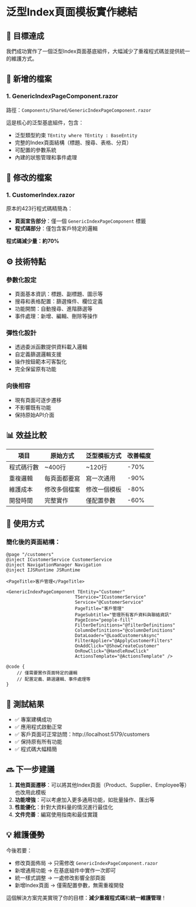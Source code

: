 # 泛型Index頁面模板實作總結

## 🎯 目標達成

我們成功實作了一個泛型Index頁面基底組件，大幅減少了重複程式碼並提供統一的維護方式。

## 📁 新增的檔案

### 1. GenericIndexPageComponent.razor
路徑：`Components/Shared/GenericIndexPageComponent.razor`

這是核心的泛型基底組件，包含：
- 泛型類型約束 `TEntity where TEntity : BaseEntity`
- 完整的Index頁面結構（標題、搜尋、表格、分頁）
- 可配置的參數系統
- 內建的狀態管理和事件處理

## 🔄 修改的檔案

### 1. CustomerIndex.razor
原本的423行程式碼精簡為：
- **頁面宣告部分**：僅一個 `GenericIndexPageComponent` 標籤
- **程式碼部分**：僅包含客戶特定的邏輯

**程式碼減少量：約70%**

## ⚙️ 技術特點

### 參數化設定
- 頁面基本資訊：標題、副標題、圖示等
- 搜尋和表格配置：篩選條件、欄位定義
- 功能開關：自動搜尋、進階篩選等
- 事件處理：新增、編輯、刪除等操作

### 彈性化設計
- 透過委派函數提供資料載入邏輯
- 自定義篩選邏輯支援
- 操作按鈕範本可客製化
- 完全保留原有功能

### 向後相容
- 現有頁面可逐步遷移
- 不影響既有功能
- 保持原始API介面

## 📊 效益比較

| 項目 | 原始方式 | 泛型模板方式 | 改善幅度 |
|------|----------|--------------|----------|
| 程式碼行數 | ~400行 | ~120行 | -70% |
| 重複邏輯 | 每頁面都要寫 | 寫一次通用 | -90% |
| 維護成本 | 修改多個檔案 | 修改一個模板 | -80% |
| 開發時間 | 完整實作 | 僅配置參數 | -60% |

## 🚀 使用方式

### 簡化後的頁面結構：
```razor
@page "/customers"
@inject ICustomerService CustomerService
@inject NavigationManager Navigation
@inject IJSRuntime JSRuntime

<PageTitle>客戶管理</PageTitle>

<GenericIndexPageComponent TEntity="Customer" 
                          TService="ICustomerService"
                          Service="@CustomerService"
                          PageTitle="客戶管理"
                          PageSubtitle="管理所有客戶資料與聯絡資訊"
                          PageIcon="people-fill"
                          FilterDefinitions="@filterDefinitions"
                          ColumnDefinitions="@columnDefinitions"
                          DataLoader="@LoadCustomersAsync"
                          FilterApplier="@ApplyCustomerFilters"
                          OnAddClick="@ShowCreateCustomer"
                          OnRowClick="@HandleRowClick"
                          ActionsTemplate="@ActionsTemplate" />

@code {
    // 僅需要實作頁面特定的邏輯
    // 配置定義、篩選邏輯、事件處理等
}
```

## 🎉 測試結果

- ✅ 專案建構成功
- ✅ 應用程式啟動正常  
- ✅ 客戶頁面可正常訪問：http://localhost:5179/customers
- ✅ 保持原有所有功能
- ✅ 程式碼大幅精簡

## 🔜 下一步建議

1. **其他頁面遷移**：可以將其他Index頁面（Product、Supplier、Employee等）也改用此模板
2. **功能增強**：可以考慮加入更多通用功能，如批量操作、匯出等
3. **性能優化**：針對大資料量的情況進行最佳化
4. **文件完善**：編寫使用指南和最佳實踐

## 💡 維護優勢

今後若要：
- 修改頁面佈局 → 只需修改 `GenericIndexPageComponent.razor`
- 新增通用功能 → 在基底組件中實作一次即可
- 統一樣式調整 → 一處修改影響全部頁面
- 新增Index頁面 → 僅需配置參數，無需重複開發

這個解決方案完美實現了你的目標：**減少重複程式碼**和**統一維護管理**！
